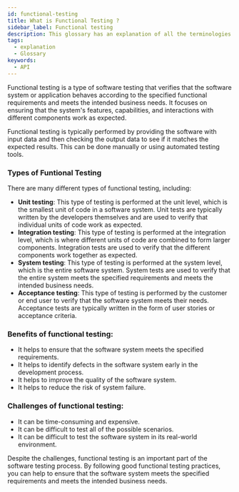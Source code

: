 ```yaml
---
id: functional-testing
title: What is Functional Testing ?
sidebar_label: Functional testing
description: This glossary has an explanation of all the terminologies that beginners find difficult to understand at first glance.
tags:
  - explanation
  - Glossary
keywords:
  - API
---
```


Functional testing is a type of software testing that verifies that the software system or application behaves according to the specified functional requirements and meets the intended business needs. It focuses on ensuring that the system's features, capabilities, and interactions with different components work as expected.

Functional testing is typically performed by providing the software with input data and then checking the output data to see if it matches the expected results. This can be done manually or using automated testing tools.

### Types of Funtional Testing

There are many different types of functional testing, including:

- **Unit testing**: This type of testing is performed at the unit level, which is the smallest unit of code in a software system. Unit tests are typically written by the developers themselves and are used to verify that individual units of code work as expected.
- **Integration testing**: This type of testing is performed at the integration level, which is where different units of code are combined to form larger components. Integration tests are used to verify that the different components work together as expected.
- **System testing**: This type of testing is performed at the system level, which is the entire software system. System tests are used to verify that the entire system meets the specified requirements and meets the intended business needs.
- **Acceptance testing**: This type of testing is performed by the customer or end user to verify that the software system meets their needs. Acceptance tests are typically written in the form of user stories or acceptance criteria.

### Benefits of functional testing:

- It helps to ensure that the software system meets the specified requirements.
- It helps to identify defects in the software system early in the development process.
- It helps to improve the quality of the software system.
- It helps to reduce the risk of system failure.

### Challenges of functional testing:

- It can be time-consuming and expensive.
- It can be difficult to test all of the possible scenarios.
- It can be difficult to test the software system in its real-world environment.

Despite the challenges, functional testing is an important part of the software testing process. By following good functional testing practices, you can help to ensure that the software system meets the specified requirements and meets the intended business needs.
